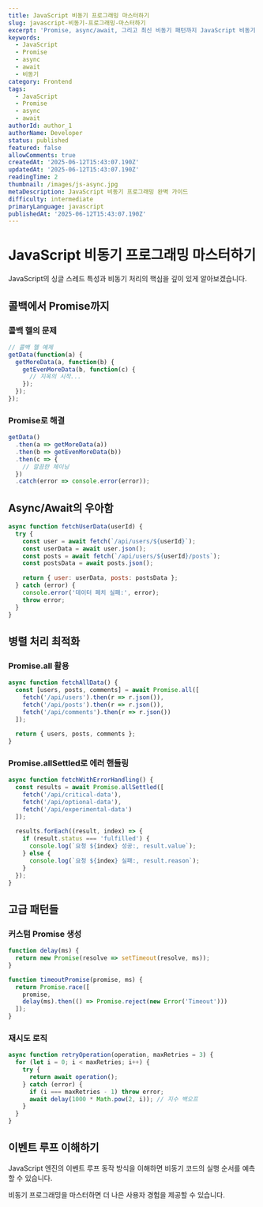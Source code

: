 ```yaml
---
title: JavaScript 비동기 프로그래밍 마스터하기
slug: javascript-비동기-프로그래밍-마스터하기
excerpt: 'Promise, async/await, 그리고 최신 비동기 패턴까지 JavaScript 비동기 프로그래밍의 모든 것.'
keywords:
  - JavaScript
  - Promise
  - async
  - await
  - 비동기
category: Frontend
tags:
  - JavaScript
  - Promise
  - async
  - await
authorId: author_1
authorName: Developer
status: published
featured: false
allowComments: true
createdAt: '2025-06-12T15:43:07.190Z'
updatedAt: '2025-06-12T15:43:07.190Z'
readingTime: 2
thumbnail: /images/js-async.jpg
metaDescription: JavaScript 비동기 프로그래밍 완벽 가이드
difficulty: intermediate
primaryLanguage: javascript
publishedAt: '2025-06-12T15:43:07.190Z'
---
```

# JavaScript 비동기 프로그래밍 마스터하기

JavaScript의 싱글 스레드 특성과 비동기 처리의 핵심을 깊이 있게 알아보겠습니다.

## 콜백에서 Promise까지

### 콜백 헬의 문제
```javascript
// 콜백 헬 예제
getData(function(a) {
  getMoreData(a, function(b) {
    getEvenMoreData(b, function(c) {
      // 지옥의 시작...
    });
  });
});
```

### Promise로 해결
```javascript
getData()
  .then(a => getMoreData(a))
  .then(b => getEvenMoreData(b))
  .then(c => {
    // 깔끔한 체이닝
  })
  .catch(error => console.error(error));
```

## Async/Await의 우아함

```javascript
async function fetchUserData(userId) {
  try {
    const user = await fetch(`/api/users/${userId}`);
    const userData = await user.json();
    const posts = await fetch(`/api/users/${userId}/posts`);
    const postsData = await posts.json();
    
    return { user: userData, posts: postsData };
  } catch (error) {
    console.error('데이터 페치 실패:', error);
    throw error;
  }
}
```

## 병렬 처리 최적화

### Promise.all 활용
```javascript
async function fetchAllData() {
  const [users, posts, comments] = await Promise.all([
    fetch('/api/users').then(r => r.json()),
    fetch('/api/posts').then(r => r.json()),
    fetch('/api/comments').then(r => r.json())
  ]);
  
  return { users, posts, comments };
}
```

### Promise.allSettled로 에러 핸들링
```javascript
async function fetchWithErrorHandling() {
  const results = await Promise.allSettled([
    fetch('/api/critical-data'),
    fetch('/api/optional-data'),
    fetch('/api/experimental-data')
  ]);
  
  results.forEach((result, index) => {
    if (result.status === 'fulfilled') {
      console.log(`요청 ${index} 성공:, result.value`);
    } else {
      console.log(`요청 ${index} 실패:, result.reason`);
    }
  });
}
```

## 고급 패턴들

### 커스텀 Promise 생성
```javascript
function delay(ms) {
  return new Promise(resolve => setTimeout(resolve, ms));
}

function timeoutPromise(promise, ms) {
  return Promise.race([
    promise,
    delay(ms).then(() => Promise.reject(new Error('Timeout')))
  ]);
}
```

### 재시도 로직
```javascript
async function retryOperation(operation, maxRetries = 3) {
  for (let i = 0; i < maxRetries; i++) {
    try {
      return await operation();
    } catch (error) {
      if (i === maxRetries - 1) throw error;
      await delay(1000 * Math.pow(2, i)); // 지수 백오프
    }
  }
}
```

## 이벤트 루프 이해하기

JavaScript 엔진의 이벤트 루프 동작 방식을 이해하면 비동기 코드의 실행 순서를 예측할 수 있습니다.

비동기 프로그래밍을 마스터하면 더 나은 사용자 경험을 제공할 수 있습니다.
